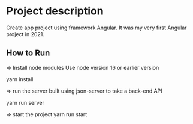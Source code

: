 # Project description
Create app project using framework Angular.
It was my very first Angular project in 2021.


## How to Run

=> Install node modules
Use node version 16 or earlier version

yarn install

=> run the server built using json-server to take a back-end API

yarn run server

=> start the project
yarn run start